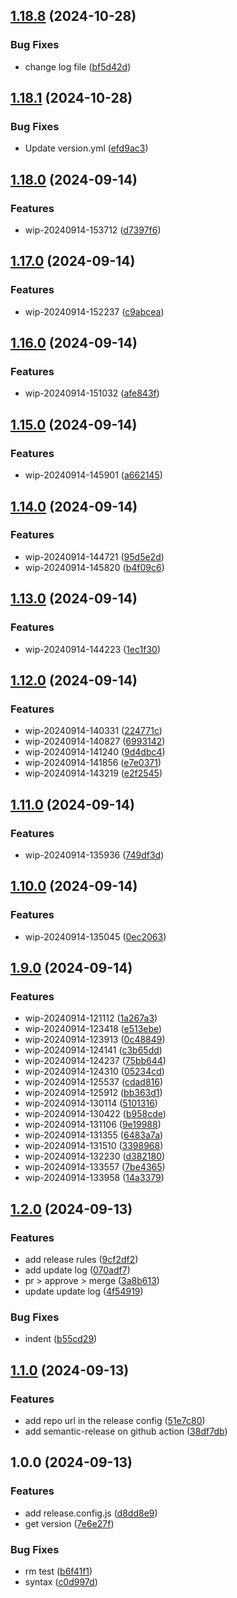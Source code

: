 ## [1.18.8](https://github.com/samchan2022/gh-workflow-semantic-release/compare/v1.18.7...v1.18.8) (2024-10-28)

### Bug Fixes

* change log file ([bf5d42d](https://github.com/samchan2022/gh-workflow-semantic-release/commit/bf5d42d9a345e5d4af561ef4ef14dc0fc353a972))

## [1.18.1](https://github.com/samchan2022/gh-workflow-semantic-release/compare/v1.18.0...v1.18.1) (2024-10-28)

### Bug Fixes

* Update version.yml ([efd9ac3](https://github.com/samchan2022/gh-workflow-semantic-release/commit/efd9ac3ac31368b9f57625dff1fa89f0f7d11c90))

## [1.18.0](https://github.com/samchan2022/gh-workflow-semantic-release/compare/v1.17.0...v1.18.0) (2024-09-14)

### Features

* wip-20240914-153712 ([d7397f6](https://github.com/samchan2022/gh-workflow-semantic-release/commit/d7397f64581a9ec8dae2d50ed355c39661f97403))

## [1.17.0](https://github.com/samchan2022/gh-workflow-semantic-release/compare/v1.16.0...v1.17.0) (2024-09-14)

### Features

* wip-20240914-152237 ([c9abcea](https://github.com/samchan2022/gh-workflow-semantic-release/commit/c9abcea52141e4926907975d6aa969e00ecf1f63))

## [1.16.0](https://github.com/samchan2022/gh-workflow-semantic-release/compare/v1.15.0...v1.16.0) (2024-09-14)

### Features

* wip-20240914-151032 ([afe843f](https://github.com/samchan2022/gh-workflow-semantic-release/commit/afe843fcca5d6f04853bc5132c1b4948c2886069))

## [1.15.0](https://github.com/samchan2022/gh-workflow-semantic-release/compare/v1.14.0...v1.15.0) (2024-09-14)

### Features

* wip-20240914-145901 ([a662145](https://github.com/samchan2022/gh-workflow-semantic-release/commit/a662145cd63ac54c8d1e6016b2f41906d665be57))

## [1.14.0](https://github.com/samchan2022/gh-workflow-semantic-release/compare/v1.13.0...v1.14.0) (2024-09-14)

### Features

* wip-20240914-144721 ([95d5e2d](https://github.com/samchan2022/gh-workflow-semantic-release/commit/95d5e2df7bc78cfad8ffce34d5b82a377041a32f))
* wip-20240914-145820 ([b4f09c6](https://github.com/samchan2022/gh-workflow-semantic-release/commit/b4f09c6c7fe4bb3892119dbb9853f2970daf2b79))

## [1.13.0](https://github.com/samchan2022/gh-workflow-semantic-release/compare/v1.12.0...v1.13.0) (2024-09-14)

### Features

* wip-20240914-144223 ([1ec1f30](https://github.com/samchan2022/gh-workflow-semantic-release/commit/1ec1f30ecb73e2a458949356c0f12379adf7eaa4))

## [1.12.0](https://github.com/samchan2022/gh-workflow-semantic-release/compare/v1.11.0...v1.12.0) (2024-09-14)

### Features

* wip-20240914-140331 ([224771c](https://github.com/samchan2022/gh-workflow-semantic-release/commit/224771c5306a44917f616447585bd2ec040ca13c))
* wip-20240914-140827 ([6993142](https://github.com/samchan2022/gh-workflow-semantic-release/commit/6993142f7056d12235f22d112fce39f6d0590a23))
* wip-20240914-141240 ([9d4dbc4](https://github.com/samchan2022/gh-workflow-semantic-release/commit/9d4dbc4f0aeb80e08ccfc33743f763a4bb950102))
* wip-20240914-141856 ([e7e0371](https://github.com/samchan2022/gh-workflow-semantic-release/commit/e7e0371756eff82930749542804be9d9c200fd2c))
* wip-20240914-143219 ([e2f2545](https://github.com/samchan2022/gh-workflow-semantic-release/commit/e2f2545ea90efa2b729fddb732ccc60ef07458bb))

## [1.11.0](https://github.com/samchan2022/gh-workflow-semantic-release/compare/v1.10.0...v1.11.0) (2024-09-14)

### Features

* wip-20240914-135936 ([749df3d](https://github.com/samchan2022/gh-workflow-semantic-release/commit/749df3d29797325869a1fbc9b121b57cf27643d2))

## [1.10.0](https://github.com/samchan2022/gh-workflow-semantic-release/compare/v1.9.0...v1.10.0) (2024-09-14)

### Features

* wip-20240914-135045 ([0ec2063](https://github.com/samchan2022/gh-workflow-semantic-release/commit/0ec206323d9a2abae6043a85344edfa55d55dd5e))

## [1.9.0](https://github.com/samchan2022/gh-workflow-semantic-release/compare/v1.8.0...v1.9.0) (2024-09-14)

### Features

* wip-20240914-121112 ([1a267a3](https://github.com/samchan2022/gh-workflow-semantic-release/commit/1a267a304b8a2f5ca7738627701eb42cee3a1ee1))
* wip-20240914-123418 ([e513ebe](https://github.com/samchan2022/gh-workflow-semantic-release/commit/e513ebe9e999aee5351e6a6e9b8da2744271234b))
* wip-20240914-123913 ([0c48849](https://github.com/samchan2022/gh-workflow-semantic-release/commit/0c48849021dbc6482bbc7aff3864940c5be04033))
* wip-20240914-124141 ([c3b65dd](https://github.com/samchan2022/gh-workflow-semantic-release/commit/c3b65dd0fa721fec0e983b0ec6a3bdb426ffe9f7))
* wip-20240914-124237 ([75bb644](https://github.com/samchan2022/gh-workflow-semantic-release/commit/75bb6448d88123cd975c96227f7ee0a610812704))
* wip-20240914-124310 ([05234cd](https://github.com/samchan2022/gh-workflow-semantic-release/commit/05234cd6029694c19b19aa806ff12ebfa42d5fc9))
* wip-20240914-125537 ([cdad816](https://github.com/samchan2022/gh-workflow-semantic-release/commit/cdad8161bf672e2d25fd1ab8530e95fe058e005a))
* wip-20240914-125912 ([bb363d1](https://github.com/samchan2022/gh-workflow-semantic-release/commit/bb363d19d3f573f4e1a5e0ab36bfabcae064101c))
* wip-20240914-130114 ([5101316](https://github.com/samchan2022/gh-workflow-semantic-release/commit/51013166ad92f71ef18f29959b557823b5f82ef5))
* wip-20240914-130422 ([b958cde](https://github.com/samchan2022/gh-workflow-semantic-release/commit/b958cde660de39bb3dac0e21fc99766f08cd6c62))
* wip-20240914-131106 ([9e19988](https://github.com/samchan2022/gh-workflow-semantic-release/commit/9e19988d029a74ef0ac69e5a48faf02fd49a30ef))
* wip-20240914-131355 ([6483a7a](https://github.com/samchan2022/gh-workflow-semantic-release/commit/6483a7af70742fe4dc23353b1fc94b7218309b88))
* wip-20240914-131510 ([3398968](https://github.com/samchan2022/gh-workflow-semantic-release/commit/3398968eee6ffbaa1a198fa1746d522207407796))
* wip-20240914-132230 ([d382180](https://github.com/samchan2022/gh-workflow-semantic-release/commit/d382180bb623a838a8c0ba7feb9f7001f05bd924))
* wip-20240914-133557 ([7be4365](https://github.com/samchan2022/gh-workflow-semantic-release/commit/7be4365473196a23b52c69b0b08ecd0de08a5df9))
* wip-20240914-133958 ([14a3379](https://github.com/samchan2022/gh-workflow-semantic-release/commit/14a3379b7cb5c873ca8b0de31eaea455b9e20674))

## [1.2.0](https://github.com/samchan2022/gh-workflow-semantic-release/compare/v1.1.0...v1.2.0) (2024-09-13)

### Features

* add release rules ([9cf2df2](https://github.com/samchan2022/gh-workflow-semantic-release/commit/9cf2df22973411f73625e3e214a86ca7a21948e9))
* add update log ([070adf7](https://github.com/samchan2022/gh-workflow-semantic-release/commit/070adf7fb4af2692500a2b5908aafbfeea362722))
* pr > approve > merge ([3a8b613](https://github.com/samchan2022/gh-workflow-semantic-release/commit/3a8b613c80a38de03a3f7876c89940f114eaf9b2))
* update update log ([4f54919](https://github.com/samchan2022/gh-workflow-semantic-release/commit/4f54919809f14520fc69e13f53dd083521f17af0))

### Bug Fixes

* indent ([b55cd29](https://github.com/samchan2022/gh-workflow-semantic-release/commit/b55cd2955bc571fbb6dd7470c9b96f7e49910b7a))

## [1.1.0](https://github.com/samchan2022/gh-workflow-semantic-release/compare/v1.0.0...v1.1.0) (2024-09-13)

### Features

* add repo url in the release config ([51e7c80](https://github.com/samchan2022/gh-workflow-semantic-release/commit/51e7c803746978068034266e59b8ba5e3e0b6733))
* add semantic-release on github action ([38df7db](https://github.com/samchan2022/gh-workflow-semantic-release/commit/38df7db1c5449b5b68395cc0cc7e23ff4dea0416))

## 1.0.0 (2024-09-13)

### Features

* add release.config.js ([d8dd8e9](https://github.com/samchan2022/gh-workflow-semantic-release/commit/d8dd8e9f90f4a4b28cc243379c11c823cd16d1e8))
* get version ([7e6e27f](https://github.com/samchan2022/gh-workflow-semantic-release/commit/7e6e27f63068cdd09f1cd89b153f9caabc4fbd04))

### Bug Fixes

* rm test ([b6f41f1](https://github.com/samchan2022/gh-workflow-semantic-release/commit/b6f41f1ed9157562f402d4e8a18cd783105abc42))
* syntax ([c0d997d](https://github.com/samchan2022/gh-workflow-semantic-release/commit/c0d997d05d7a1dfae80f6a04bdcd5682ef78395c))
